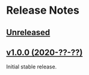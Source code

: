 # Release Notes

## [Unreleased](https://github.com/laravel/sail/compare/v1.x.x...1.x)


## [v1.0.0 (2020-??-??)](https://github.com/laravel/sail/compare/v0.0.1...v1.0.0)

Initial stable release.

